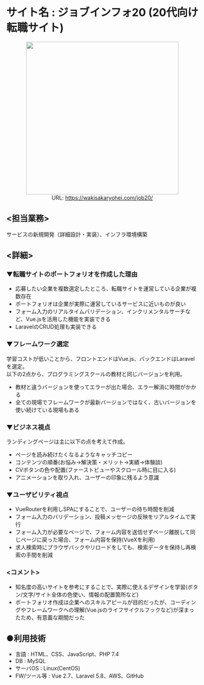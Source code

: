 <h1>サイト名 : ジョブインフォ20 (20代向け転職サイト)</h1>

<p align="center">
    <a href="https://wakisakaryohei.com/job20/" target="_blank" rel="noopener noreferrer"><img src="https://github.com/WakisakaRyohe/job_change_20/assets/135797818/512d84e8-12a0-4b5b-bffa-1c415f11a2e8"  width="400"></a><br>
    URL: <a href="https://wakisakaryohei.com/job20/" target="_blank" rel="noopener noreferrer">https://wakisakaryohei.com/job20/</a>
</p>
    
<h2><担当業務></h2>
サービスの新規開発（詳細設計・実装）、インフラ環境構築

<h2><詳細></h2>
	<h3>▼転職サイトのポートフォリオを作成した理由</h3>
	<ul>
		<li>応募したい企業を複数選定したところ、転職サイトを運営している企業が複数存在</li>
		<li>ポートフォリオは企業が実際に運営しているサービスに近いものが良い</li>
		<li>フォーム入力のリアルタイムバリデーション、インクリメンタルサーチなど、Vue.jsを活用した機能を実装できる</li>
		<li>LaravelのCRUD処理も実装できる</li>
    </ul>
<p>
	<h3>▼フレームワーク選定</h3>
	学習コストが低いことから、フロントエンドはVue.js、バックエンドはLaravelを選定。<br>
	以下の2点から、プログラミングスクールの教材と同じバージョンを利用。
	<ul>
		<li>教材と違うバージョンを使ってエラーが出た場合、エラー解消に時間がかかる</li>
		<li>全ての現場でフレームワークが最新バージョンではなく、古いバージョンを使い続けている現場もある</li>
	</ul>
</p>

<p>
	<h3>▼ビジネス視点</h3>
	ランディングページは主に以下の点を考えて作成。
	<ul>
		<li>ページを読み続けたくなるようなキャッチコピー</li>
		<li>コンテンツの順番(お悩み→解決策・メリット→実績→体験談)</li>
		<li>CVボタンの色や配置(ファーストビューやスクロール時に目に入る)</li>
		<li>アニメーションを取り入れ、ユーザーの印象に残るよう意識</li>
	</ul>
</p>

<p>
	<h3>▼ユーザビリティ視点</h3>
	<ul>
		<li>VueRouterを利用しSPAにすることで、ユーザーの待ち時間を削減</li>
		<li>フォーム入力のバリデーション、投稿メッセージの反映をリアルタイムで実行</li>
		<li>フォーム入力が必要なページで、フォーム内容を送信せずページ離脱して同じページに戻った場合、フォーム内容を保持(VueXを利用)</li>
		<li>求人検索時にブラウザバックやリロードをしても、検索データを保持し再検索の手間を削減	</li>
	</ul>	
</p>

<p>
	<h3> <コメント></h3>
	<ul>
		<li>知名度の高いサイトを参考にすることで、実際に使えるデザインを学習(ボタン/文字/サイト全体の色使い、情報の配置箇所など)</li>
		<li>ポートフォリオ作成は企業へのスキルアピールが目的だったが、コーディングやフレームワークへの理解(Vue.jsのライフサイクルフックなど)が深まったため、有意義な期間だった</li>
	</ul>	
</p>

<h2>●利用技術</h2>
<ul>
	<li>言語 : HTML、CSS、JavaScript、PHP 7.4</li>
	<li>DB : MySQL</li>
	<li>サーバOS : Linux(CentOS)</li>
	<li>FW/ツール等 : Vue 2.7、Laravel 5.8、AWS、GitHub</li>
</ul>
